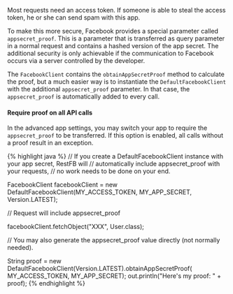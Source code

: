 Most requests need an access token. If someone is able to steal the access token, he or she can 
send spam with this app.

To make this more secure, Facebook provides a special parameter called `appsecret_proof`. This is a parameter that is 
transferred as query parameter in a normal request and contains a hashed version of the app secret. 
The additional security is only achievable if the communication to Facebook occurs via a 
server controlled by the developer.

The `FacebookClient` contains the `obtainAppSecretProof` method to calculate the proof, 
but a much easier way is to instantiate the `DefaultFacebookClient` with the additional
`appsecret_proof` parameter. In that case, the `appsecret_proof` is automatically added to every call.

<div class="rfb-callout info" role="alert">
	<h4>Require proof on all API calls</h4>
	<div>In the advanced app settings, you may switch your app to require the <code>appsecret_proof</code> to be transferred.
		If this option is enabled, all calls without a proof result in an exception.</div>
</div>

{% highlight java %}
// If you create a DefaultFacebookClient instance with your app secret, RestFB will
// automatically include appsecret_proof with your requests,
// no work needs to be done on your end.

FacebookClient facebookClient =
  new DefaultFacebookClient(MY_ACCESS_TOKEN, MY_APP_SECRET, Version.LATEST);

// Request will include appsecret_proof

facebookClient.fetchObject("XXX", User.class);

// You may also generate the appsecret_proof value directly (not normally needed).

String proof = new DefaultFacebookClient(Version.LATEST).obtainAppSecretProof(
  MY_ACCESS_TOKEN, MY_APP_SECRET);
out.println("Here's my proof: " + proof);
{% endhighlight %}